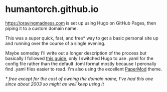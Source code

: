 # humantorch.github.io

https://prayingmadness.com is set up using Hugo on GitHub Pages, then piping it to a custom domain name.

This was a super quick, fast, and free* way to get a basic personal site up and running over the course of a single evening.

Maybe someday I'll write out a longer description of the process but basically I followed [this guide](https://youngkin.github.io/post/createafreeblogsite/), only I switched Hugo to use .yaml for the config file rather than the default .toml format mostly because I peronally find .yaml files easier to read. I'm also using the excellent [PaperMod](https://github.com/adityatelange/hugo-PaperMod/) theme.

_* free except for the cost of owning the domain name, I've had this one since about 2003 so might as well keep using it_